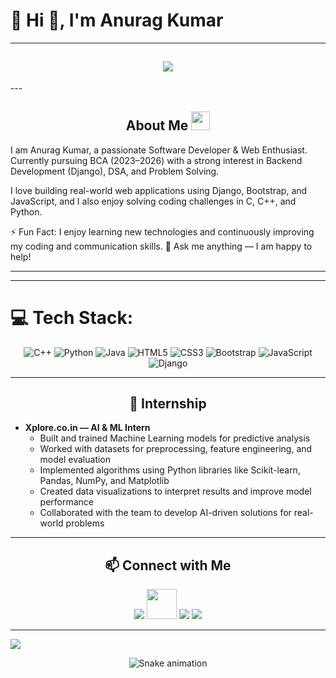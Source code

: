 # 💫 Hi 👋, I'm Anurag Kumar  
---


<h2 align="center"><img src="https://user-images.githubusercontent.com/39955420/147578199-56632b69-b3e8-4d9f-97e2-f046a1c2cba0.gif"></h2>
---
<h2 align="center">About Me <img src="https://media.giphy.com/media/3o7qDPxvynqYMeX6z6/giphy.gif" width="30"></h2>

I am Anurag Kumar, a passionate Software Developer & Web Enthusiast. Currently pursuing BCA (2023–2026) with a strong interest in Backend Development (Django), DSA, and Problem Solving.

I love building real-world web applications using Django, Bootstrap, and JavaScript, and I also enjoy solving coding challenges in C, C++, and Python.

⚡ Fun Fact: I enjoy learning new technologies and continuously improving my coding and communication skills.
💬 Ask me anything — I am happy to help!

--- 


---

# 💻 Tech Stack:

<div align="center">

![C++](https://img.shields.io/badge/C++-00599C?style=for-the-badge&logo=cplusplus&logoColor=white) 
![Python](https://img.shields.io/badge/Python-3776AB?style=for-the-badge&logo=python&logoColor=white) 
![Java](https://img.shields.io/badge/Java-007396?style=for-the-badge&logo=openjdk&logoColor=white) 
![HTML5](https://img.shields.io/badge/HTML5-E34F26?style=for-the-badge&logo=html5&logoColor=white) 
![CSS3](https://img.shields.io/badge/CSS3-1572B6?style=for-the-badge&logo=css3&logoColor=white) 
![Bootstrap](https://img.shields.io/badge/Bootstrap-563D7C?style=for-the-badge&logo=bootstrap&logoColor=white) 
![JavaScript](https://img.shields.io/badge/JavaScript-F7DF1E?style=for-the-badge&logo=javascript&logoColor=black) 
![Django](https://img.shields.io/badge/Django-092E20?style=for-the-badge&logo=django&logoColor=white)

</div>


---
<h2 align="center">🎯 Internship</h2>

- **Xplore.co.in — AI & ML Intern**  
  - Built and trained Machine Learning models for predictive analysis  
  - Worked with datasets for preprocessing, feature engineering, and model evaluation  
  - Implemented algorithms using Python libraries like Scikit-learn, Pandas, NumPy, and Matplotlib  
  - Created data visualizations to interpret results and improve model performance  
  - Collaborated with the team to develop AI-driven solutions for real-world problems  

---

<h2 align="center">📫 Connect with Me</h2>

<p align="center">
  <a href="https://www.linkedin.com/in/anurag-kumar-816901292/"><img src="https://img.icons8.com/color/48/000000/linkedin.png"/></a>
  <a href="https://github.com/Anurag-Kumar99/"><img src="https://img.icons8.com/ios11/512/EBEBEB/github.png" width="48" height="48" /></a>  
  <a href="mailto:anurag995539@gmail.com"><img src="https://img.icons8.com/fluency/48/000000/email.png"/></a>
  <a href="https://x.com/suraj_pathak23"><img src="https://img.icons8.com/color/48/000000/twitter.png"/></a>
</p>


---

[![](https://visitcount.itsvg.in/api?id=Anurag-Kumar99&icon=1&color=4)](https://visitcount.itsvg.in)

<!-- Snake animation -->
<div align="center">
  <img src="https://profile-readme-generator.com/assets/snake.svg" alt="Snake animation" />
</div>
